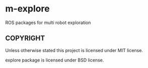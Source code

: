 # m-explore
ROS packages for multi robot exploration

COPYRIGHT
---------

Unless otherwise stated this project is licensed under MIT license.

explore package is licensed under BSD license.
